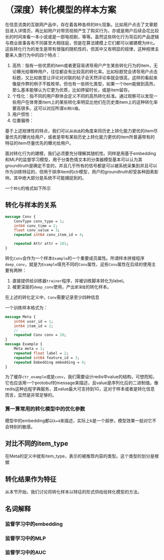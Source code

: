 # （深度）转化模型的样本方案

在信息流类的互联网产品中，存在着各种各样的`转化`现象。比如用户点击了文章题目进入详情页，再比如用户对带货视频产生了购买行为，亦或是用户后续会花比较长的时间来看一本小说或是一部电视剧，等等。虽然这些转化行为背后的产品逻辑与商业故事各有不同甚至大相径庭，但是在算法建模上它们都可以被建模为`转化`。这些转化行为的发生是带有很强的随机性的，但其中又有明显的规律，这种规律主要来人类行为中的四个特点：

1. 高热：指有一些优质的item或者更容易诱导用户产生某些转化行为的item，无论曝光给哪种用户，往往都会有比较高的转化率。比如标题党会诱导用户点击标题，又比如故意让评论对对联的帖子会天然评论率就会很高，这样的看起来像是作弊的例子不胜枚举。但也有一些转化类型，如果一个item能做到高热，那么基本能够认为它更为优质，比如停留时长，或是item留存。
2. 个性化：指不同的用户群体会定义不同的高热转化标准。通过观察可以发现一些用户在体育类item上的某些转化率明显比他们在历史类item上的这种转化率要高很多。这可以对应所谓`长期兴趣`。
3. 用户惯性：
4. 位置偏倚：

基于上述规律性的特点，我们可以从`挑选`的角度来将历史上转化能力更优的item尽量优先的曝光给用户，或者是带有某些历史上转化能力更优的item所普遍带有的特征的item尽量优先的曝光给用户。

面对转化行为的建模，我们必须要充分理解其随机性。同样是用基于embedding和MLP的监督学习模型，用于分类色情文本的分类器模型基本可以认为其groundtruth是确定不变的，并且几乎所有的信号都是可以被系统采集到并且可以作为训练特征的，但用于排序item的ctr模型，用户的groundtruth却受各种因素影响，其中绝大部分是系统不可能捕捉到的。

一个`转化`的格式如下所示

## 转化与样本的关系

```protobuf
message Conv {
    ConvType conv_type = 1;
    int64 conv_time = 2;
    float conv_value = 3;
    repeated int64 conv_item_id = 4;

    repeated Attr attr = 101;
}
```

转化`Conv`会作为一个样本`Example`的一个重要成员属性。所谓样本拼接程序`deep_conv`，就是为`Example`填充不同的`Conv`属性，这些`Conv`属性在后续的使用主要有两种：

1. 直接提供给训练器`trainer`程序，并被训练脚本转化为label。
2. 被更深层的`deep_conv`使用，产出`更深度`的转化样本。

在上述的转化定义中，`Conv`需要记录至少四种信息

一个训练样本格式为：

```protobuf
message Meta {
    int64 user_id = 1;
    int64 item_id = 2;
    // ...
    repeated Conv conv = 20;
}
message Example {
    Meta meta = 1;
    repeated float label = 2;
    repeated int64 feature_id = 3;
    repeated Embedding embedding = 4;
}
```

为了缓存`ctr_example`或是`conv`，我们需要设计redis中value的结构，可想而知，它也应该用一个protobuf的message来描述，且value是序列化后的二进制值。像redis这种远程字典服务，其value最大可支持到1G，这对于样本或者是转化信息而言，显然是非常足够的。


### 算一算常用的转化模型中的优化参数
模型中的embedding都以`k=4`来描述，实际上k是一个超参，模型效果一般对它不会特别的敏感。

## 对比不同的item_type

在Meta的定义中就有item_type，表示的被推荐内容的类型。这个类型的划分是根据

## 转化结果作为特征

从本节开始，我们讨论将转化样本以特征的形式供给给转化模型的方法。


## 名词解释
### 监督学习中的embedding

### 监督学习中的MLP

### 监督学习中的AUC